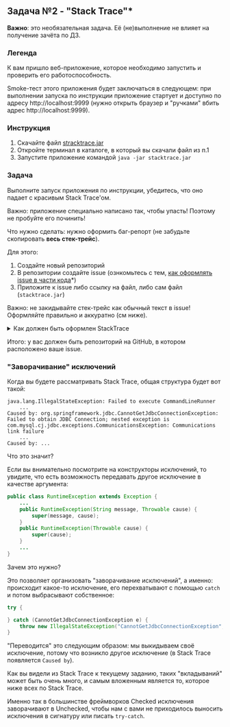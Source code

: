 ## Задача №2 - "Stack Trace"*

**Важно**: это необязательная задача. Её (не)выполнение не влияет на получение зачёта по ДЗ.

### Легенда

К вам пришло веб-приложение, которое необходимо запустить и проверить его работоспособность.

Smoke-тест этого приложения будет заключаться в следующем: при выполнении запуска по инструкции приложение стартует и доступно по адресу http://localhost:9999 (нужно открыть браузер и "ручками" вбить адрес http://localhost:9999).

### Инструкция

1. Скачайте файл [stracktrace.jar](artifacts/stacktrace.jar)
1. Откройте терминал в каталоге, в который вы скачали файл из п.1
1. Запустите приложение командой `java -jar stacktrace.jar`

### Задача

Выполните запуск приложения по инструкции, убедитесь, что оно падает с красивым Stack Trace'ом.

Важно: приложение специально написано так, чтобы упасть! Поэтому не пробуйте его починить!

Что нужно сделать: нужно оформить баг-репорт (не забудьте скопировать **весь стек-трейс**).

Для этого:
1. Создайте новый репозиторий
1. В репозитории создайте issue (ознкомьтесь с тем, [как оформлять issue в части кода](https://help.github.com/en/github/writing-on-github/basic-writing-and-formatting-syntax#quoting-code)*)
1. Приложите к issue либо ссылку на файл, либо сам файл (`stacktrace.jar`)

Важно: не закидывайте стек-трейс как обычный текст в issue! Оформляйте правильно и аккуратно (см ниже).

<details>
<summary>Как должен быть оформлен StackTrace</summary>

Он должен быть оформлен вот так (в тройных бэктиках):

```
Exception in thread "main" java.lang.UnsupportedClassVersionError: ru/netology/stacktrace/StacktraceApplication has been compiled by a more recent version of the Java Runtime (class file version 55.0), this version of the Java Runtime only recognizes class file versions up to 52.0
	at java.lang.ClassLoader.defineClass1(Native Method)
	at java.lang.ClassLoader.defineClass(ClassLoader.java:763)
	at java.security.SecureClassLoader.defineClass(SecureClassLoader.java:142)
	at java.net.URLClassLoader.defineClass(URLClassLoader.java:467)
	at java.net.URLClassLoader.access$100(URLClassLoader.java:73)
	at java.net.URLClassLoader$1.run(URLClassLoader.java:368)
	at java.net.URLClassLoader$1.run(URLClassLoader.java:362)
	at java.security.AccessController.doPrivileged(Native Method)
	at java.net.URLClassLoader.findClass(URLClassLoader.java:361)
	at java.lang.ClassLoader.loadClass(ClassLoader.java:424)
	at org.springframework.boot.loader.LaunchedURLClassLoader.loadClass(LaunchedURLClassLoader.java:92)
	at java.lang.ClassLoader.loadClass(ClassLoader.java:357)
	at org.springframework.boot.loader.MainMethodRunner.run(MainMethodRunner.java:46)
	at org.springframework.boot.loader.Launcher.launch(Launcher.java:87)
	at org.springframework.boot.loader.Launcher.launch(Launcher.java:51)
	at org.springframework.boot.loader.JarLauncher.main(JarLauncher.java:52)
```

А не вот так (просто лапшой текста):

Exception in thread "main" java.lang.UnsupportedClassVersionError: ru/netology/stacktrace/StacktraceApplication has been compiled by a more recent version of the Java Runtime (class file version 55.0), this version of the Java Runtime only recognizes class file versions up to 52.0
at java.lang.ClassLoader.defineClass1(Native Method)
at java.lang.ClassLoader.defineClass(ClassLoader.java:763)
at java.security.SecureClassLoader.defineClass(SecureClassLoader.java:142)
at java.net.URLClassLoader.defineClass(URLClassLoader.java:467)
at java.net.URLClassLoader.access$100(URLClassLoader.java:73)
at java.net.URLClassLoader$1.run(URLClassLoader.java:368)
at java.net.URLClassLoader$1.run(URLClassLoader.java:362)
at java.security.AccessController.doPrivileged(Native Method)
at java.net.URLClassLoader.findClass(URLClassLoader.java:361)
at java.lang.ClassLoader.loadClass(ClassLoader.java:424)
at org.springframework.boot.loader.LaunchedURLClassLoader.loadClass(LaunchedURLClassLoader.java:92)
at java.lang.ClassLoader.loadClass(ClassLoader.java:357)
at org.springframework.boot.loader.MainMethodRunner.run(MainMethodRunner.java:46)
at org.springframework.boot.loader.Launcher.launch(Launcher.java:87)
at org.springframework.boot.loader.Launcher.launch(Launcher.java:51)
at org.springframework.boot.loader.JarLauncher.main(JarLauncher.java:52)
</details>

Итого: у вас должен быть репозиторий на GitHub, в котором расположено ваше issue.

### "Заворачивание" исключений

Когда вы будете рассматривать Stack Trace, общая структура будет вот такой:

```
java.lang.IllegalStateException: Failed to execute CommandLineRunner
    ...
Caused by: org.springframework.jdbc.CannotGetJdbcConnectionException: Failed to obtain JDBC Connection; nested exception is com.mysql.cj.jdbc.exceptions.CommunicationsException: Communications link failure
    ...
Caused by: ...
```

Что это значит?

Если вы внимательно посмотрите на конструкторы исключений, то увидите, что есть возможность передавать другое исключение в качестве аргумента:

```java
public class RuntimeException extends Exception {
    ...
    public RuntimeException(String message, Throwable cause) {
        super(message, cause);
    }
    public RuntimeException(Throwable cause) {
        super(cause);
    }
    ...
}
```

Зачем это нужно?

Это позволяет организовать "заворачивание исключений", а именно: происходит какое-то исключение, его перехватывают с помощью `catch` и потом выбрасывают собственное:
```java
try {

} catch (CannotGetJdbcConnectionException e) {
    throw new IllegalStateException("CannotGetJdbcConnectionException", e);
}
```

"Переводится" это следующим образом: мы выкидываем своё исключение, потому что возникло другое исключение (в Stack Trace появляется `Caused by`).

Как вы видели из Stack Trace к текущему заданию, таких "вкладываний" может быть очень много, и самым вложенным является то, которое ниже всех по Stack Trace.

Именно так в большинстве фреймворков Checked исключения заворачивают в Unchecked, чтобы нам с вами не приходилось выносить исключения в сигнатуру или писать `try-catch`.